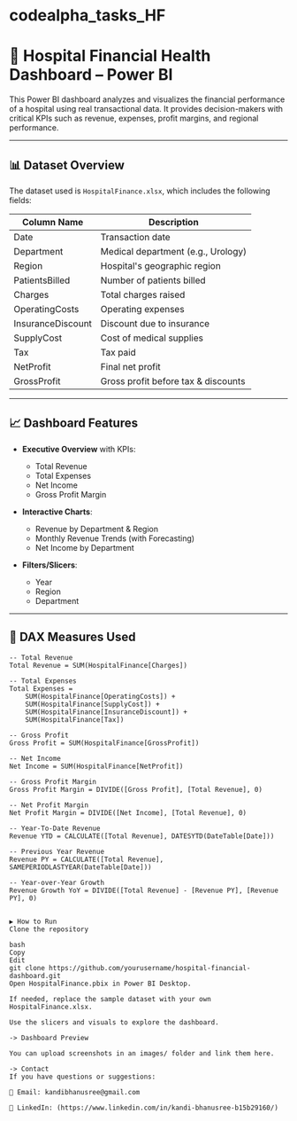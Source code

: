 # codealpha_tasks_HF
# 🏥 Hospital Financial Health Dashboard – Power BI

This Power BI dashboard analyzes and visualizes the financial performance of a hospital using real transactional data. It provides decision-makers with critical KPIs such as revenue, expenses, profit margins, and regional performance.

---

## 📊 Dataset Overview

The dataset used is `HospitalFinance.xlsx`, which includes the following fields:

| Column Name         | Description                              |
|---------------------|------------------------------------------|
| Date                | Transaction date                         |
| Department          | Medical department (e.g., Urology)       |
| Region              | Hospital's geographic region             |
| PatientsBilled      | Number of patients billed                |
| Charges             | Total charges raised                     |
| OperatingCosts      | Operating expenses                       |
| InsuranceDiscount   | Discount due to insurance                |
| SupplyCost          | Cost of medical supplies                 |
| Tax                 | Tax paid                                 |
| NetProfit           | Final net profit                         |
| GrossProfit         | Gross profit before tax & discounts      |

---

## 📈 Dashboard Features

- **Executive Overview** with KPIs:
  - Total Revenue
  - Total Expenses
  - Net Income
  - Gross Profit Margin

- **Interactive Charts**:
  - Revenue by Department & Region
  - Monthly Revenue Trends (with Forecasting)
  - Net Income by Department

- **Filters/Slicers**:
  - Year
  - Region
  - Department

---

## 🧠 DAX Measures Used

```dax
-- Total Revenue
Total Revenue = SUM(HospitalFinance[Charges])

-- Total Expenses
Total Expenses = 
    SUM(HospitalFinance[OperatingCosts]) +
    SUM(HospitalFinance[SupplyCost]) +
    SUM(HospitalFinance[InsuranceDiscount]) +
    SUM(HospitalFinance[Tax])

-- Gross Profit
Gross Profit = SUM(HospitalFinance[GrossProfit])

-- Net Income
Net Income = SUM(HospitalFinance[NetProfit])

-- Gross Profit Margin
Gross Profit Margin = DIVIDE([Gross Profit], [Total Revenue], 0)

-- Net Profit Margin
Net Profit Margin = DIVIDE([Net Income], [Total Revenue], 0)

-- Year-To-Date Revenue
Revenue YTD = CALCULATE([Total Revenue], DATESYTD(DateTable[Date]))

-- Previous Year Revenue
Revenue PY = CALCULATE([Total Revenue], SAMEPERIODLASTYEAR(DateTable[Date]))

-- Year-over-Year Growth
Revenue Growth YoY = DIVIDE([Total Revenue] - [Revenue PY], [Revenue PY], 0)


▶️ How to Run
Clone the repository

bash
Copy
Edit
git clone https://github.com/yourusername/hospital-financial-dashboard.git
Open HospitalFinance.pbix in Power BI Desktop.

If needed, replace the sample dataset with your own HospitalFinance.xlsx.

Use the slicers and visuals to explore the dashboard.

-> Dashboard Preview

You can upload screenshots in an images/ folder and link them here.

-> Contact
If you have questions or suggestions:

📧 Email: kandibhanusree@gmail.com

💼 LinkedIn: (https://www.linkedin.com/in/kandi-bhanusree-b15b29160/)
